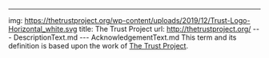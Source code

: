 ---
img: https://thetrustproject.org/wp-content/uploads/2019/12/Trust-Logo-Horizontal_white.svg
title: The Trust Project
url: http://thetrustproject.org/
--- DescriptionText.md
--- AcknowledgementText.md
This term and its definition is based upon the work of [The Trust Project](http://thetrustproject.org/).
